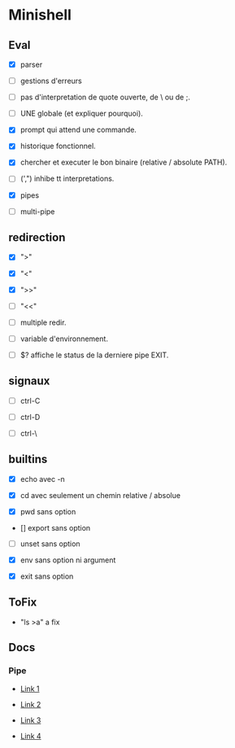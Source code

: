 # Minishell

## Eval

- [x] parser

- [ ] gestions d'erreurs

- [ ] pas d'interpretation de quote ouverte, de \ ou de ;.

- [ ] UNE globale (et expliquer pourquoi).

- [x] prompt qui attend une commande.

- [x] historique fonctionnel.

- [x] chercher et executer le bon binaire (relative / absolute PATH).

- [ ] (',") inhibe tt interpretations.

- [x] pipes

- [ ] multi-pipe

## redirection

- [x] ">"

- [x] "<"

- [x] ">>"

- [ ] "<<"

- [ ] multiple redir.

- [ ] variable d'environnement.

- [ ] $? affiche le status de la derniere pipe EXIT.

## signaux

- [ ] ctrl-C

- [ ] ctrl-D

- [ ] ctrl-\

## builtins

- [x] echo avec -n

- [x] cd avec seulement un chemin relative / absolue

- [x] pwd sans option

- [] export sans option

- [ ] unset sans option

- [x] env sans option ni argument

- [x] exit sans option

## ToFix

- "ls >a" a fix

## Docs

### Pipe

- [Link 1](http://www.zeitoun.net/articles/communication-par-tuyau/start\n)

- [Link 2](http://www.zeitoun.net/_media/articles/communication-par-tuyau/stdxxx_2.png\n)

- [Link 3](http://www.rozmichelle.com/pipes-forks-dups/\n)

- [Link 4](https://tldp.org/LDP/lpg/node11.html\n)
